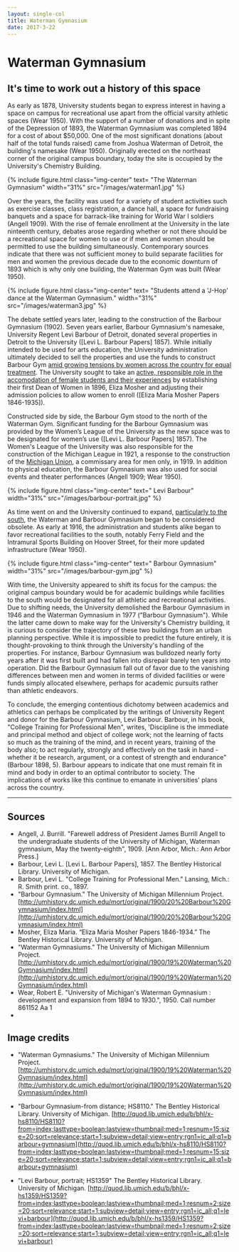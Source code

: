 ```yaml
---
layout: single-col
title: Waterman Gymnasium
date: 2017-3-22
---
```


# Waterman Gymnasium

## It's time to work out a history of this space



As early as 1878, University students began to express interest in having a space on campus for recreational use apart from the official varsity athletic spaces (Wear 1950). With the support of a number of donations and in spite of the Depression of 1893, the Waterman Gymnasium was completed 1894 for a cost of about $50,000. One of the most significant donations (about half of the total funds raised) came from Joshua Waterman of Detroit, the building's namesake (Wear 1950). Originally erected on the northeast corner of the original campus boundary, today the site is occupied by the University's Chemistry Building.

{% include figure.html class="img-center" text= "The Waterman Gymnasium" width="31%" src="/images/waterman1.jpg" %}

Over the years, the facility was used for a variety of student activities such as exercise classes, class registration, a dance hall, a space for fundraising banquets and a space for barrack-like training for World War I soldiers (Angell 1909). With the rise of female enrollment at the University in the late ninteenth century, debates arose regarding whether or not there should be a recreational space for women to use or if men and women should be permitted to use the building simultaneously. Contemporary sources indicate that there was not sufficient money to build separate facilities for men and women the previous decade due to the economic downturn of 1893 which is why only one building, the Waterman Gym was built (Wear 1950).

{% include figure.html class="img-center" text= "Students attend a 'J-Hop' dance at the Waterman Gymnasium." width="31%" src="/images/waterman3.jpg" %}

The debate settled years later, leading to the construction of the Barbour Gymnasium (1902). Seven years earlier, Barbour Gymnasium's namesake, University Regent Levi Barbour of Detroit, donated several properties in Detroit to the University ([Levi L. Barbour Papers] 1857). While initially intended to be used for arts education, the University administration ultimately decided to sell the properties and use the funds to construct Barbour Gym [amid growing tensions by women across the country for equal treatment](https://umich-hist-399.github.io/campus-histories/essays/state-street-suffrage). The University sought to take an [active, responsible role in the accomodation of female students and their experiences](https://umich-hist-399.github.io/campus-histories/essays/social-training) by establishing their first Dean of Women in 1896, Eliza Mosher and adjusting their admission policies to allow women to enroll ([Eliza Maria Mosher Papers 1846-1935]).

Constructed side by side, the Barbour Gym stood to the north of the Waterman Gym. Significant funding for the Barbour Gymnasium was provided by the Women’s League of the University as the new space was to be designated for women’s use ([Levi L. Barbour Papers] 1857). The Women's League of the University was also responsible for the construction of the Michigan League in 1921, a response to the construction of the [Michigan Union](https://umich-hist-399.github.io/campus-histories/blurbs/union), a commissary area for men only, in 1919. In addition to physical education, the Barbour Gymnasium was also used for social events and theater performances (Angell 1909; Wear 1950). 

{% include figure.html class="img-center" text=" Levi Barbour" width="31%" src="/images/barbour-portrait.jpg" %}

As time went on and the University continued to expand, [particularly to the south](https://umich-hist-399.github.io/campus-histories/essays/michigan-stadium), the Waterman and Barbour Gymnasium began to be considered obsolete. As early at 1916, the administration and students alike began to favor recreational facilities to the south, notably Ferry Field and the Intramural Sports Building on Hoover Street, for their more updated infrastructure (Wear 1950).

{% include figure.html class="img-center" text=" Barbour Gymnasium" width="31%" src="/images/barbour-gym.jpg" %}

With time, the University appeared to shift its focus for the campus: the original campus boundary would be for academic buildings while facilities to the south would be designated for all athletic and recreational activities. Due to shifting needs, the University demolished the Barbour Gymnasium in 1946 and the Waterman Gymnasium in 1977 ("Barbour Gymnasium"). While the latter came down to make way for the University's Chemistry building, it is curious to consider the trajectory of these two buildings from an urban planning perspective. While it is impossible to predict the future entirely, it is thought-provoking to think through the University's handling of the properties. For instance, Barbour Gymnasium was bulldozed nearly forty years after it was first built and had fallen into disrepair barely ten years into operation. Did the Barbour Gymnasium fall out of favor due to the vanishing differences between men and women in terms of divided facilities or were funds simply allocated elsewhere, perhaps for academic pursuits rather than athletic endeavors. 

To conclude, the emerging contentious dichotomy between academics and athletics can perhaps be complicated by the writings of University Regent and donor for the Barbour Gymnasium, Levi Barbour. Barbour, in his book, "College Training for Professional Men", writes, 'Discipline is the immediate and principal method and object of college work; not the learning of facts so much as the training of the mind, and in recent years, training of the body also; to act regularly, strongly and effectively on the task in hand - whether it be research, argument, or a contest of strength and endurance" (Barbour 1898, 5). Barbour appears to indicate that one must remain fit in mind and body in order to an optimal contributor to society. The implications of works like this continue to emanate in universities' plans across the country.


-----

## Sources

- Angell, J. Burrill. "Farewell address of President James Burrill Angell to the undergraduate students of the University of Michigan, Waterman gymnasium, May the twenty-eighth", 1909. [Ann Arbor, Mich.: Ann Arbor Press.]
- Barbour, Levi L. [Levi L. Barbour Papers], 1857. The Bentley Historical Library. University of Michigan.
- Barbour, Levi L. "College Training for Professional Men." Lansing, Mich.: R. Smith print. co., 1897.
- "Barbour Gymnasium." The University of Michigan Millennium Project. [http://umhistory.dc.umich.edu/mort/original/1900/20%20Barbour%20Gymnasium/index.html](http://umhistory.dc.umich.edu/mort/original/1900/20%20Barbour%20Gymnasium/index.html)
- Mosher, Eliza Maria. “Eliza Maria Mosher Papers 1846-1934.” The Bentley Historical Library. University of Michigan.
- "Waterman Gymnasiums." The University of Michigan Millennium Project. [http://umhistory.dc.umich.edu/mort/original/1900/19%20Waterman%20Gymnasium/index.html](http://umhistory.dc.umich.edu/mort/original/1900/19%20Waterman%20Gymnasium/index.html)
- Wear, Robert E. "University of Michigan's Waterman Gymnasium : development and expansion from 1894 to 1930.", 1950. Call number 861152 Aa 1
- 

## Image credits

- "Waterman Gymnasiums." The University of Michigan Millennium Project. [http://umhistory.dc.umich.edu/mort/original/1900/19%20Waterman%20Gymnasium/index.html](http://umhistory.dc.umich.edu/mort/original/1900/19%20Waterman%20Gymnasium/index.html)

- "Barbour Gymnasium-from distance; HS8110." The Bentley Historical Library. University of Michigan. [http://quod.lib.umich.edu/b/bhl/x-hs8110/HS8110?from=index;lasttype=boolean;lastview=thumbnail;med=1;resnum=15;size=20;sort=relevance;start=1;subview=detail;view=entry;rgn1=ic_all;q1=barbour+gymnasium](http://quod.lib.umich.edu/b/bhl/x-hs8110/HS8110?from=index;lasttype=boolean;lastview=thumbnail;med=1;resnum=15;size=20;sort=relevance;start=1;subview=detail;view=entry;rgn1=ic_all;q1=barbour+gymnasium)

- "Levi Barbour, portrait; HS1359" The Bentley Historical Library. University of Michigan. [http://quod.lib.umich.edu/b/bhl/x-hs1359/HS1359?from=index;lasttype=boolean;lastview=thumbnail;med=1;resnum=2;size=20;sort=relevance;start=1;subview=detail;view=entry;rgn1=ic_all;q1=levi+barbour](http://quod.lib.umich.edu/b/bhl/x-hs1359/HS1359?from=index;lasttype=boolean;lastview=thumbnail;med=1;resnum=2;size=20;sort=relevance;start=1;subview=detail;view=entry;rgn1=ic_all;q1=levi+barbour)

